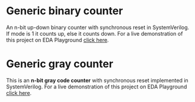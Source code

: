 # Generic binary counter
An n-bit up-down binary counter with synchronous reset in SystemVerilog. If mode is 1 it counts up, else it counts down.
For a live demonstration of this project on EDA Playground [click here](https://edaplayground.com/x/8Ch_).

# Generic gray counter
This is an **n-bit gray code counter** with synchronous reset implemented in SystemVerilog. 
For a live demonstration of this project on EDA Playground [click here](https://edaplayground.com/x/rja).
